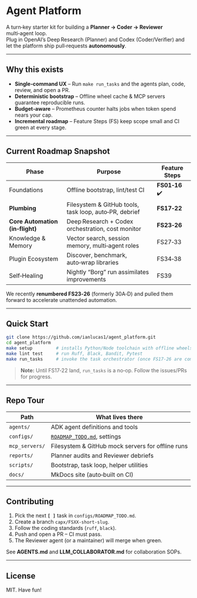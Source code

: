 # Agent Platform

A turn‑key starter kit for building a **Planner → Coder → Reviewer** multi‑agent loop.  
Plug in OpenAI’s Deep Research (Planner) and Codex (Coder/Verifier) and let the platform ship pull‑requests **autonomously**.

---

## Why this exists

* **Single‑command UX** – Run `make run_tasks` and the agents plan, code, review, and open a PR.  
* **Deterministic bootstrap** – Offline wheel cache & MCP servers guarantee reproducible runs.  
* **Budget‑aware** – Prometheus counter halts jobs when token spend nears your cap.  
* **Incremental roadmap** – Feature Steps (FS) keep scope small and CI green at every stage.

---

## Current Roadmap Snapshot

| Phase | Purpose | Feature Steps |
|-------|---------|---------------|
| Foundations | Offline bootstrap, lint/test CI | **FS01‑16** ✔️ |
| **Plumbing** | Filesystem & GitHub tools, task loop, auto‑PR, debrief | **FS17‑22** |
| **Core Automation (in‑flight)** | Deep Research + Codex orchestration, cost monitor | **FS23‑26** |
| Knowledge & Memory | Vector search, session memory, multi‑agent roles | FS27‑33 |
| Plugin Ecosystem | Discover, benchmark, auto‑wrap libraries | FS34‑38 |
| Self‑Healing | Nightly “Borg” run assimilates improvements | FS39 |

We recently **renumbered FS23‑26** (formerly 30A‑D) and pulled them forward to accelerate unattended automation.

---

## Quick Start

```bash
git clone https://github.com/ianlucas1/agent_platform.git
cd agent_platform
make setup         # installs Python/Node toolchain with offline wheels
make lint test     # run Ruff, Black, Bandit, Pytest
make run_tasks     # invoke the task orchestrator (once FS17‑26 are complete)
```

> **Note:** Until FS17‑22 land, `run_tasks` is a no‑op. Follow the issues/PRs for progress.

---

## Repo Tour

| Path | What lives there |
|------|------------------|
| `agents/` | ADK agent definitions and tools |
| `configs/` | [`ROADMAP_TODO.md`](configs/ROADMAP_TODO.md), settings |
| `mcp_servers/` | Filesystem & GitHub mock servers for offline runs |
| `reports/` | Planner audits and Reviewer debriefs |
| `scripts/` | Bootstrap, task loop, helper utilities |
| `docs/` | MkDocs site (auto‑built on CI) |

---

## Contributing

1. Pick the next **`[ ]`** task in `configs/ROADMAP_TODO.md`.  
2. Create a branch `capx/FSXX-short-slug`.  
3. Follow the coding standards (`ruff`, `black`).  
4. Push and open a PR – CI must pass.  
5. The Reviewer agent (or a maintainer) will merge when green.

See **AGENTS.md** and **LLM_COLLABORATOR.md** for collaboration SOPs.

---

## License

MIT. Have fun!
